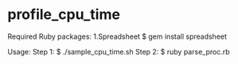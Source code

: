 # profile_cpu_time

Required Ruby packages:
  1.Spreadsheet 
    $ gem install spreadsheet

Usage:
  Step 1: $ ./sample_cpu_time.sh
  Step 2: $ ruby parse_proc.rb
